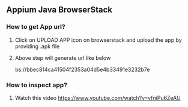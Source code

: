 ## Appium Java BrowserStack

### How to get App url?
1. Click on UPLOAD APP icon on browserstack and upload the app by providing .apk file
2. Above step will generate url like below

   bs://bbec814ca41504f2353a04d5e4b33491e3232b7e

### How to inspect app?
1. Watch this video https://www.youtube.com/watch?v=vfniPu6ZeAU

